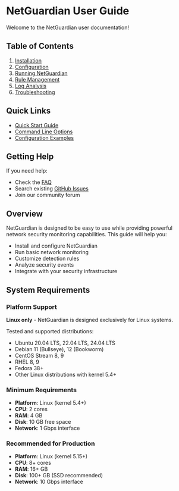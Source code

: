 # NetGuardian User Guide

Welcome to the NetGuardian user documentation!

## Table of Contents

1. [Installation](installation.md)
2. [Configuration](configuration.md)
3. [Running NetGuardian](running.md)
4. [Rule Management](rules.md)
5. [Log Analysis](logs.md)
6. [Troubleshooting](troubleshooting.md)

## Quick Links

- [Quick Start Guide](quickstart.md)
- [Command Line Options](cli-reference.md)
- [Configuration Examples](../examples/configs/)

## Getting Help

If you need help:
- Check the [FAQ](faq.md)
- Search existing [GitHub Issues](https://github.com/yourusername/netguardian/issues)
- Join our community forum

## Overview

NetGuardian is designed to be easy to use while providing powerful network security monitoring capabilities. This guide will help you:

- Install and configure NetGuardian
- Run basic network monitoring
- Customize detection rules
- Analyze security events
- Integrate with your security infrastructure

## System Requirements

### Platform Support
**Linux only** - NetGuardian is designed exclusively for Linux systems.

Tested and supported distributions:
- Ubuntu 20.04 LTS, 22.04 LTS, 24.04 LTS
- Debian 11 (Bullseye), 12 (Bookworm)
- CentOS Stream 8, 9
- RHEL 8, 9
- Fedora 38+
- Other Linux distributions with kernel 5.4+

### Minimum Requirements
- **Platform**: Linux (kernel 5.4+)
- **CPU**: 2 cores
- **RAM**: 4 GB
- **Disk**: 10 GB free space
- **Network**: 1 Gbps interface

### Recommended for Production
- **Platform**: Linux (kernel 5.15+)
- **CPU**: 8+ cores
- **RAM**: 16+ GB
- **Disk**: 100+ GB (SSD recommended)
- **Network**: 10 Gbps interface
